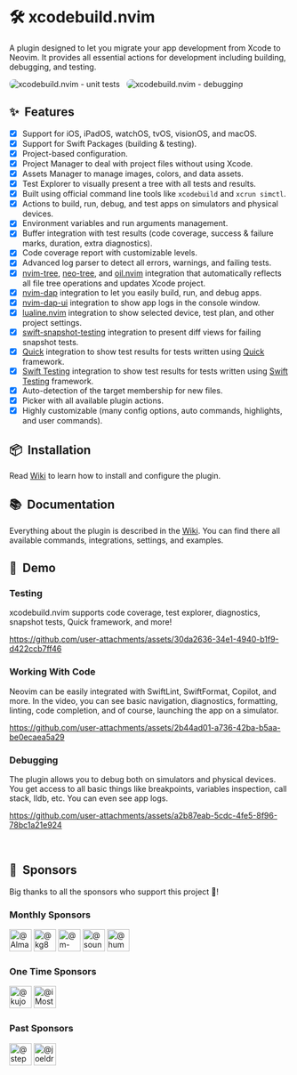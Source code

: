 # 🛠️ xcodebuild.nvim

A plugin designed to let you migrate your app development from Xcode to Neovim.
It provides all essential actions for development including building, debugging, and testing.

<img src="./media/testing.png" style="border-radius: 8px;" alt="xcodebuild.nvim - unit tests" />
&nbsp;
<img src="./media/debugging.png" style="border-radius: 8px;" alt="xcodebuild.nvim - debugging" />

## ✨  Features

- [x] Support for iOS, iPadOS, watchOS, tvOS, visionOS, and macOS.
- [x] Support for Swift Packages (building & testing).
- [x] Project-based configuration.
- [x] Project Manager to deal with project files without using Xcode.
- [x] Assets Manager to manage images, colors, and data assets.
- [x] Test Explorer to visually present a tree with all tests and results.
- [x] Built using official command line tools like `xcodebuild` and `xcrun simctl`.
- [x] Actions to build, run, debug, and test apps on simulators and physical devices.
- [x] Environment variables and run arguments management.
- [x] Buffer integration with test results (code coverage, success & failure marks, duration,
      extra diagnostics).
- [x] Code coverage report with customizable levels.
- [x] Advanced log parser to detect all errors, warnings, and failing tests.
- [x] [nvim-tree], [neo-tree], and [oil.nvim] integration that automatically reflects
      all file tree operations and updates Xcode project.
- [x] [nvim-dap] integration to let you easily build, run, and debug apps.
- [x] [nvim-dap-ui] integration to show app logs in the console window.
- [x] [lualine.nvim] integration to show selected device, test plan, and other project settings.
- [x] [swift-snapshot-testing] integration to present diff views for failing snapshot tests.
- [x] [Quick] integration to show test results for tests written using [Quick] framework.
- [x] [Swift Testing] integration to show test results for tests written using [Swift Testing] framework.
- [x] Auto-detection of the target membership for new files.
- [x] Picker with all available plugin actions.
- [x] Highly customizable (many config options, auto commands, highlights, and user commands).

## 📦  Installation

Read [Wiki] to learn how to install and configure the plugin.

## 📚  Documentation

Everything about the plugin is described in the [Wiki]. You can find there all available commands,
integrations, settings, and examples.

## 🎥  Demo

### Testing

xcodebuild.nvim supports code coverage, test explorer, diagnostics, snapshot tests, Quick framework, and more!

https://github.com/user-attachments/assets/30da2636-34e1-4940-b1f9-d422ccb7ff46

### Working With Code

Neovim can be easily integrated with SwiftLint, SwiftFormat, Copilot, and more.
In the video, you can see basic navigation, diagnostics, formatting, linting, code completion, and of course,
launching the app on a simulator.

https://github.com/user-attachments/assets/2b44ad01-a736-42ba-b5aa-be0ecaea5a29

### Debugging

The plugin allows you to debug both on simulators and physical devices. You get access to all basic things like breakpoints,
variables inspection, call stack, lldb, etc. You can even see app logs.

https://github.com/user-attachments/assets/a2b87eab-5cdc-4fe5-8f96-78bc1a21e924

&nbsp;

## 💛  Sponsors

Big thanks to all the sponsors who support this project 🍻!

### Monthly Sponsors

<a href="https://github.com/Almaz5200"><img src="https://avatars.githubusercontent.com/u/21291840" width="40" height="40" alt="@Almaz5200" title="Almaz5200"></a>
<a href="https://github.com/kg8m"><img src="https://avatars.githubusercontent.com/u/694547" width="40" height="40" alt="@kg8m" title="kg8m"></a>
<a href="https://github.com/m-housh"><img src="https://avatars.githubusercontent.com/u/9305678" width="40" height="40" alt="@m-housh" title="m-housh"></a>
<a href="https://github.com/soundsmitten"><img src="https://avatars.githubusercontent.com/u/852801" width="40" height="40" alt="@soundsmitten" title="soundsmitten"></a>
<a href="https://github.com/humblehacker"><img src="https://avatars.githubusercontent.com/u/117582" width="40" height="40" alt="@humblehacker" title="humblehacker"></a>

### One Time Sponsors

<a href="https://github.com/kujohn"><img src="https://avatars.githubusercontent.com/u/1356936" width="40" height="40" alt="@kujohn" title="kujohn"></a>
<a href="https://github.com/iMostfa"><img src="https://avatars.githubusercontent.com/u/2325884" width="40" height="40" alt="@iMostfa" title="iMostfa"></a>

### Past Sponsors

<a href="https://github.com/stephenhuh"><img src="https://avatars.githubusercontent.com/u/6165538" width="40" height="40" alt="@stephenhuh" title="stephenhuh"></a>
<a href="https://github.com/joeldrotleff"><img src="https://avatars.githubusercontent.com/u/2484624" width="40" height="40" alt="@joeldrotleff" title="joeldrotleff"></a>

&nbsp;

[Wiki]: https://github.com/wojciech-kulik/xcodebuild.nvim/wiki
[nvim-tree]: https://github.com/nvim-tree/nvim-tree.lua
[neo-tree]: https://github.com/nvim-neo-tree/neo-tree.nvim
[oil.nvim]: https://github.com/stevearc/oil.nvim
[nvim-dap]: https://github.com/mfussenegger/nvim-dap
[nvim-dap-ui]: https://github.com/rcarriga/nvim-dap-ui
[nvim-treesitter]: https://github.com/nvim-treesitter/nvim-treesitter
[swift-snapshot-testing]: https://github.com/pointfreeco/swift-snapshot-testing
[Quick]: https://github.com/Quick/Quick
[lualine.nvim]: https://github.com/nvim-lualine/lualine.nvim
[Swift Testing]: https://developer.apple.com/xcode/swift-testing/
